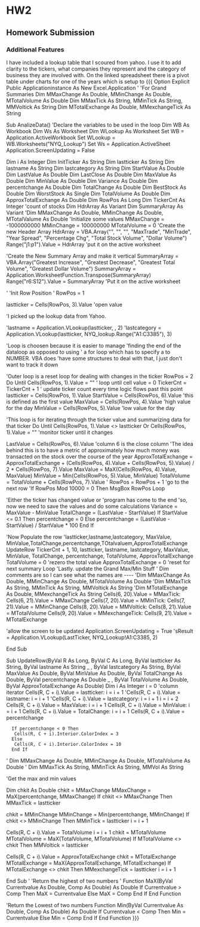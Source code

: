 # HW2

## Homework Submission ##
### Additional Features ###
I have included a lookup table that I scoured from yahoo.  I use it to add clarity to the tickers, what companies they represent and the category of business they are involved with.   On the linked spreadsheet there is a pivot table under charts for one of the years which is setup to
{{{
Option Explicit
Public Applicationinstance As New Excel.Application
 '
 'For Grand Summaries
  Dim MMaxChange As Double, MMinChange As Double, MTotalVolume As Double
  Dim MMaxTick As String, MMinTick As String, MMVoltick As String
  Dim MTotalExchange As Double, MMexchangeTick As String

Sub AnalizeData()
'Declare the variables to be used in the loop
Dim WB As Workbook
Dim Ws As Worksheet
Dim WLookup As Worksheet
Set WB = Application.ActiveWorkbook
Set WLookup = WB.Worksheets("NYQ_Lookup")
Set Ws = Application.ActiveSheet
Application.ScreenUpdating = False

Dim i As Integer
Dim InitTicker As String
Dim lastticker As String
Dim lastname As String
Dim lastcategory As String
Dim StartValue As Double
Dim LastValue As Double
Dim LastClose As Double
Dim MaxValue As Double
Dim MinValue As Double
Dim Variance As Double
Dim percentchange As Double
Dim TotalChange As Double
Dim BestStock As Double
Dim WorstStock As Single
Dim TotalVolume As Double
Dim ApproxTotalExchange As Double
Dim RowPos As Long
Dim TickerCnt As Integer 'count of stocks
Dim HdrArray As Variant
Dim SummaryArray As Variant
'Dim MMaxChange As Double, MMinChange As Double, MTotalValume As Double
'Initialize some values
 MMaxChange = -1000000000
 MMinChange = 100000000
 MTotalVolume = 0
'Create the new Header Array
HdrArray = VBA.Array("<Ticker>", "<name>", "<Category>", "MaxTrade", "MinTrade", "Year Spread", "Percentage Chg", "Total Stock Volume", "Dollar Volume")
Range("j1:p1").Value = HdrArray 'put it on the active worksheet

'Create the New Summary Array and make it vertical
SummaryArray = VBA.Array("Greatest Increase", "Greatest  Decrease", "Greatest Total Volume", "Greatest Dollar Volume")
SummaryArray = Application.WorksheetFunction.Transpose(SummaryArray)
Range("r6:S12").Value = SummaryArray 'Put it on the active worksheet

'
'Init Row Position
'
RowPos = 1
 
lastticker = Cells(RowPos, 3).Value 'open value

'I picked up the lookup data from Yahoo.

'lastname = Application.VLookup(lastticker,  , 2)
'lastcategory = Application.VLookup(lastticker, NYQ_lookup.Range("A1:C3385"), 3)

 
 
'Loop is choosen because it is easier to manage
'finding the end of the dataloop as opposed to using
' a for loop which has to specify a to NUMBER.  VBA does
'have some structures to deal with that, I just don't want to track it down

'Outer loop is a reset loop for dealing with changes in the ticker
RowPos = 2
Do Until Cells(RowPos, 1).Value = ""   ' loop until cell value = 0
 TickerCnt = TickerCnt + 1 ' update ticker count every time logic flows past this point
  lastticker = Cells(RowPos, 1).Value
  StartValue = Cells(RowPos, 6).Value 'this is defined as the first value
  MaxValue = Cells(RowPos, 4).Value 'high value for the day
  MinValue = Cells(RowPos, 5).Value 'low value for the day

'This loop is for iterating through the ticker value and summarizing data for that ticker
Do Until Cells(RowPos, 1).Value <> lastticker Or Cells(RowPos, 1).Value = "" 'monitor ticker until it changes

LastValue = Cells(RowPos, 6).Value 'column 6 is the close column
'The idea behind this is to have a metric of approximately how much money was transacted on the stock over the course of the year
ApproxTotalExchange = ApproxTotalExchange + (Cells(RowPos, 4).Value + Cells(RowPos, 5).Value) / 2 * Cells(RowPos, 7).Value
MaxValue = MaX(Cells(RowPos, 4).Value, MaxValue)
MinValue = Min(Cells(RowPos, 5).Value, MinValue)
TotalVolume = TotalVolume + Cells(RowPos, 7).Value '
RowPos = RowPos + 1 'go to the next row
'If RowPos Mod 10000 = 0 Then MsgBox RowPos
Loop

'Either the ticker has changed value or
'program has come to the end
'so, now we need to save the values and do some calculations
Variance = MaxValue - MinValue
TotalChange = (LastValue - StartValue)
If StartValue <= 0.1 Then
percentchange = 0
Else
percentchange = (LastValue - StartValue) / StartValue * 100
End If

'Now Populate the row
'lastticker,lastname,lastcategory, MaxValue, MinValue,TotalChange,percentchange,TOtalvaluem,ApproxTotalExchange
 UpdateRow TickerCnt + 1, 10, lastticker, lastname, lastcategory, MaxValue, MinValue, TotalChange, percentchange, TotalVolume, ApproxTotalExchange
TotalVolume = 0 'rezero the total value
ApproxTotalExchange = 0 'reset for next summary
Loop
'Lastly. update the Grand Max/Min Stuff ' Dim comments are so I can see what the names are ----
  'Dim MMaxChange As Double, MMinChange As Double, MTotalVolume As Double
  'Dim MMaxTick As String, MMinTick As String, MMVoltick As String
  'Dim MTotalExchange As Double, MMexchangeTick As String
  Cells(6, 20).Value = MMaxTick: Cells(6, 21).Value = MMaxChange
  Cells(7, 20).Value = MMinTick: Cells(7, 21).Value = MMinChange
  Cells(8, 20).Value = MMVoltick: Cells(8, 21).Value = MTotalVolume
  Cells(9, 20).Value = MMexchangeTick: Cells(9, 21).Value = MTotalExchange
  
'allow the screen to be updated
Application.ScreenUpdating = True
'sResult = Application.VLookup(LastTicker, NYQ_Lookup!A1:C3385, 2)

End Sub

Sub UpdateRow(ByVal R As Long, ByVal C As Long, ByVal lastticker As String, ByVal lastname As String _
, ByVal lastcategory As String, ByVal MaxValue As Double, ByVal MinValue As Double, ByVal TotalChange As Double, ByVal percentchange As Double _
, ByVal TotalVolume As Double, ByVal ApproxTotalExchange As Double)
Dim i As Integer
i = 0 'column iterator
Cells(R, C + i).Value = lastticker: i = i + 1
'Cells(R, C + i).Value = lastname: i = i + 1
'Cells(R, C + i).Value = lastcategory: i = i + 1
i = i + 2
Cells(R, C + i).Value = MaxValue: i = i + 1
Cells(R, C + i).Value = MinValue: i = i + 1
Cells(R, C + i).Value = TotalChange: i = i + 1
Cells(R, C + i).Value = percentchange

      If percentchange < 0 Then
       Cells(R, C + i).Interior.ColorIndex = 3
      Else
       Cells(R, C + i).Interior.ColorIndex = 10
      End If
 '      Dim MMaxChange As Double, MMinChange As Double, MTotalVolume As Double
 ' Dim MMaxTick As String, MMinTick As String, MMVol As String
 
 'Get the max and min values
 
 Dim chkit As Double
 chkit = MMaxChange
 MMaxChange = MaX(percentchange, MMaxChange)
 If chkit <> MMaxChange Then MMaxTick = lastticker
 
 chkit = MMinChange
 MMinChange = Min(percentchange, MMinChange)
 If chkit <> MMinChange Then MMinTick = lastticker
      i = i + 1

Cells(R, C + i).Value = TotalVolume
i = i + 1
 chkit = MTotalVolume
 MTotalVolume = MaX(TotalVolume, MTotalVolume)
 If MTotalVolume <> chkit Then MMVoltick = lastticker

Cells(R, C + i).Value = ApproxTotalExchange
 chkit = MTotalExchange
 MTotalExchange = MaX(ApproxTotalExchange, MTotalExchange)
 If MTotalExchange <> chkit Then MMexchangeTick = lastticker
i = i + 1
 


End Sub
'
'Return the highest of two numbers
'
Function MaX(ByVal Currentvalue As Double, Comp As Double) As Double
      If Currentvalue > Comp Then
        MaX = Currentvalue
      Else
        MaX = Comp
      End If
End Function

'Return the Lowest of two numbers
Function Min(ByVal Currentvalue As Double, Comp As Double) As Double
      If Currentvalue < Comp Then
        Min = Currentvalue
      Else
        Min = Comp
      End If
End Function
}}}
